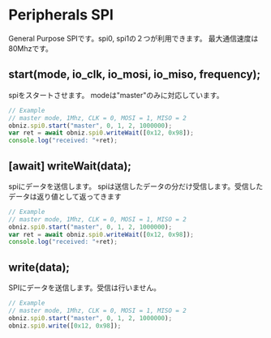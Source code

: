 # Peripherals SPI
General Purpose SPIです。spi0, spi1の２つが利用できます。
最大通信速度は80Mhzです。

## start(mode, io_clk, io_mosi, io_miso, frequency);

spiをスタートさせます。
modeは"master"のみに対応しています。

```Javascript
// Example
// master mode, 1Mhz, CLK = 0, MOSI = 1, MISO = 2
obniz.spi0.start("master", 0, 1, 2, 1000000); 
var ret = await obniz.spi0.writeWait([0x12, 0x98]);
console.log("received: "+ret);
```
## [await] writeWait(data);

spiにデータを送信します。
spiは送信したデータの分だけ受信します。受信したデータは返り値として返ってきます

```Javascript
// Example
// master mode, 1Mhz, CLK = 0, MOSI = 1, MISO = 2
obniz.spi0.start("master", 0, 1, 2, 1000000); 
var ret = await obniz.spi0.writeWait([0x12, 0x98]);
console.log("received: "+ret);
```

## write(data);
SPIにデータを送信します。受信は行いません。

```Javascript
// Example
// master mode, 1Mhz, CLK = 0, MOSI = 1, MISO = 2
obniz.spi0.start("master", 0, 1, 2, 1000000); 
obniz.spi0.write([0x12, 0x98]);
```